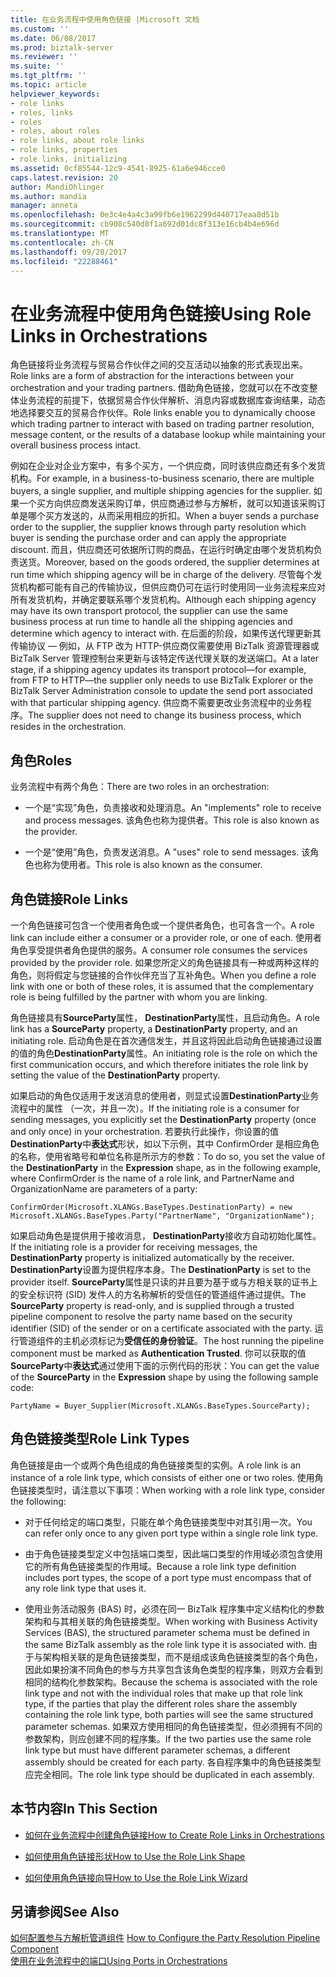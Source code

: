 ```yaml
---
title: 在业务流程中使用角色链接 |Microsoft 文档
ms.custom: ''
ms.date: 06/08/2017
ms.prod: biztalk-server
ms.reviewer: ''
ms.suite: ''
ms.tgt_pltfrm: ''
ms.topic: article
helpviewer_keywords:
- role links
- roles, links
- roles
- roles, about roles
- role links, about role links
- role links, properties
- role links, initializing
ms.assetid: 0cf85544-12c9-4541-8925-61a6e946cce0
caps.latest.revision: 20
author: MandiOhlinger
ms.author: mandia
manager: anneta
ms.openlocfilehash: 0e3c4e4a4c3a99fb6e1962299d440717eaa8d51b
ms.sourcegitcommit: cb908c540d8f1a692d01dc8f313e16cb4b4e696d
ms.translationtype: MT
ms.contentlocale: zh-CN
ms.lasthandoff: 09/20/2017
ms.locfileid: "22288461"
---
```

# <a name="using-role-links-in-orchestrations"></a><span data-ttu-id="3fd42-102">在业务流程中使用角色链接</span><span class="sxs-lookup"><span data-stu-id="3fd42-102">Using Role Links in Orchestrations</span></span>
<span data-ttu-id="3fd42-103">角色链接将业务流程与贸易合作伙伴之间的交互活动以抽象的形式表现出来。</span><span class="sxs-lookup"><span data-stu-id="3fd42-103">Role links are a form of abstraction for the interactions between your orchestration and your trading partners.</span></span> <span data-ttu-id="3fd42-104">借助角色链接，您就可以在不改变整体业务流程的前提下，依据贸易合作伙伴解析、消息内容或数据库查询结果，动态地选择要交互的贸易合作伙伴。</span><span class="sxs-lookup"><span data-stu-id="3fd42-104">Role links enable you to dynamically choose which trading partner to interact with based on trading partner resolution, message content, or the results of a database lookup while maintaining your overall business process intact.</span></span>  
  
 <span data-ttu-id="3fd42-105">例如在企业对企业方案中，有多个买方，一个供应商，同时该供应商还有多个发货机构。</span><span class="sxs-lookup"><span data-stu-id="3fd42-105">For example, in a business-to-business scenario, there are multiple buyers, a single supplier, and multiple shipping agencies for the supplier.</span></span> <span data-ttu-id="3fd42-106">如果一个买方向供应商发送采购订单，供应商通过参与方解析，就可以知道该采购订单是哪个买方发送的，从而采用相应的折扣。</span><span class="sxs-lookup"><span data-stu-id="3fd42-106">When a buyer sends a purchase order to the supplier, the supplier knows through party resolution which buyer is sending the purchase order and can apply the appropriate discount.</span></span> <span data-ttu-id="3fd42-107">而且，供应商还可依据所订购的商品，在运行时确定由哪个发货机构负责送货。</span><span class="sxs-lookup"><span data-stu-id="3fd42-107">Moreover, based on the goods ordered, the supplier determines at run time which shipping agency will be in charge of the delivery.</span></span> <span data-ttu-id="3fd42-108">尽管每个发货机构都可能有自己的传输协议，但供应商仍可在运行时使用同一业务流程来应对所有发货机构，并确定要联系哪个发货机构。</span><span class="sxs-lookup"><span data-stu-id="3fd42-108">Although each shipping agency may have its own transport protocol, the supplier can use the same business process at run time to handle all the shipping agencies and determine which agency to interact with.</span></span> <span data-ttu-id="3fd42-109">在后面的阶段，如果传送代理更新其传输协议 — 例如，从 FTP 改为 HTTP-供应商仅需要使用 BizTalk 资源管理器或 BizTalk Server 管理控制台来更新与该特定传送代理关联的发送端口。</span><span class="sxs-lookup"><span data-stu-id="3fd42-109">At a later stage, if a shipping agency updates its transport protocol—for example, from FTP to HTTP—the supplier only needs to use BizTalk Explorer or the BizTalk Server Administration console to update the send port associated with that particular shipping agency.</span></span> <span data-ttu-id="3fd42-110">供应商不需要更改业务流程中的业务程序。</span><span class="sxs-lookup"><span data-stu-id="3fd42-110">The supplier does not need to change its business process, which resides in the orchestration.</span></span>  
  
## <a name="roles"></a><span data-ttu-id="3fd42-111">角色</span><span class="sxs-lookup"><span data-stu-id="3fd42-111">Roles</span></span>  
 <span data-ttu-id="3fd42-112">业务流程中有两个角色：</span><span class="sxs-lookup"><span data-stu-id="3fd42-112">There are two roles in an orchestration:</span></span>  
  
-   <span data-ttu-id="3fd42-113">一个是“实现”角色，负责接收和处理消息。</span><span class="sxs-lookup"><span data-stu-id="3fd42-113">An "implements" role to receive and process messages.</span></span> <span data-ttu-id="3fd42-114">该角色也称为提供者。</span><span class="sxs-lookup"><span data-stu-id="3fd42-114">This role is also known as the provider.</span></span>  
  
-   <span data-ttu-id="3fd42-115">一个是“使用”角色，负责发送消息。</span><span class="sxs-lookup"><span data-stu-id="3fd42-115">A "uses" role to send messages.</span></span> <span data-ttu-id="3fd42-116">该角色也称为使用者。</span><span class="sxs-lookup"><span data-stu-id="3fd42-116">This role is also known as the consumer.</span></span>  
  
## <a name="role-links"></a><span data-ttu-id="3fd42-117">角色链接</span><span class="sxs-lookup"><span data-stu-id="3fd42-117">Role Links</span></span>  
 <span data-ttu-id="3fd42-118">一个角色链接可包含一个使用者角色或一个提供者角色，也可各含一个。</span><span class="sxs-lookup"><span data-stu-id="3fd42-118">A role link can include either a consumer or a provider role, or one of each.</span></span> <span data-ttu-id="3fd42-119">使用者角色享受提供者角色提供的服务。</span><span class="sxs-lookup"><span data-stu-id="3fd42-119">A consumer role consumes the services provided by the provider role.</span></span> <span data-ttu-id="3fd42-120">如果您所定义的角色链接具有一种或两种这样的角色，则将假定与您链接的合作伙伴充当了互补角色。</span><span class="sxs-lookup"><span data-stu-id="3fd42-120">When you define a role link with one or both of these roles, it is assumed that the complementary role is being fulfilled by the partner with whom you are linking.</span></span>  
  
 <span data-ttu-id="3fd42-121">角色链接具有**SourceParty**属性， **DestinationParty**属性，且启动角色。</span><span class="sxs-lookup"><span data-stu-id="3fd42-121">A role link has a **SourceParty** property, a **DestinationParty** property, and an initiating role.</span></span> <span data-ttu-id="3fd42-122">启动角色是在首次通信发生，并且这将因此启动角色链接通过设置的值的角色**DestinationParty**属性。</span><span class="sxs-lookup"><span data-stu-id="3fd42-122">An initiating role is the role on which the first communication occurs, and which therefore initiates the role link by setting the value of the **DestinationParty** property.</span></span>  
  
 <span data-ttu-id="3fd42-123">如果启动的角色仅适用于发送消息的使用者，则显式设置**DestinationParty**业务流程中的属性 （一次，并且一次）。</span><span class="sxs-lookup"><span data-stu-id="3fd42-123">If the initiating role is a consumer for sending messages, you explicitly set the **DestinationParty** property (once and only once) in your orchestration.</span></span> <span data-ttu-id="3fd42-124">若要执行此操作，你设置的值**DestinationParty**中**表达式**形状，如以下示例，其中 ConfirmOrder 是相应角色的名称，使用省略号和单位名称是所示方的参数：</span><span class="sxs-lookup"><span data-stu-id="3fd42-124">To do so, you set the value of the **DestinationParty** in the **Expression** shape, as in the following example, where ConfirmOrder is the name of a role link, and PartnerName and OrganizationName are parameters of a party:</span></span>  
  
```  
ConfirmOrder(Microsoft.XLANGs.BaseTypes.DestinationParty) = new Microsoft.XLANGs.BaseTypes.Party("PartnerName", "OrganizationName");  
```  
  
 <span data-ttu-id="3fd42-125">如果启动角色是提供用于接收消息， **DestinationParty**接收方自动初始化属性。</span><span class="sxs-lookup"><span data-stu-id="3fd42-125">If the initiating role is a provider for receiving messages, the **DestinationParty** property is initialized automatically by the receiver.</span></span> <span data-ttu-id="3fd42-126">**DestinationParty**设置为提供程序本身。</span><span class="sxs-lookup"><span data-stu-id="3fd42-126">The **DestinationParty** is set to the provider itself.</span></span> <span data-ttu-id="3fd42-127">**SourceParty**属性是只读的并且要为基于或与方相关联的证书上的安全标识符 (SID) 发件人的方名称解析的受信任的管道组件通过提供。</span><span class="sxs-lookup"><span data-stu-id="3fd42-127">The **SourceParty** property is read-only, and is supplied through a trusted pipeline component to resolve the party name based on the security identifier (SID) of the sender or on a certificate associated with the party.</span></span> <span data-ttu-id="3fd42-128">运行管道组件的主机必须标记为**受信任的身份验证**。</span><span class="sxs-lookup"><span data-stu-id="3fd42-128">The host running the pipeline component must be marked as **Authentication Trusted**.</span></span> <span data-ttu-id="3fd42-129">你可以获取的值**SourceParty**中**表达式**通过使用下面的示例代码的形状：</span><span class="sxs-lookup"><span data-stu-id="3fd42-129">You can get the value of the **SourceParty** in the **Expression** shape by using the following sample code:</span></span>  
  
 `PartyName = Buyer_Supplier(Microsoft.XLANGs.BaseTypes.SourceParty);`  
  
## <a name="role-link-types"></a><span data-ttu-id="3fd42-130">角色链接类型</span><span class="sxs-lookup"><span data-stu-id="3fd42-130">Role Link Types</span></span>  
 <span data-ttu-id="3fd42-131">角色链接是由一个或两个角色组成的角色链接类型的实例。</span><span class="sxs-lookup"><span data-stu-id="3fd42-131">A role link is an instance of a role link type, which consists of either one or two roles.</span></span> <span data-ttu-id="3fd42-132">使用角色链接类型时，请注意以下事项：</span><span class="sxs-lookup"><span data-stu-id="3fd42-132">When working with a role link type, consider the following:</span></span>  
  
-   <span data-ttu-id="3fd42-133">对于任何给定的端口类型，只能在单个角色链接类型中对其引用一次。</span><span class="sxs-lookup"><span data-stu-id="3fd42-133">You can refer only once to any given port type within a single role link type.</span></span>  
  
-   <span data-ttu-id="3fd42-134">由于角色链接类型定义中包括端口类型，因此端口类型的作用域必须包含使用它的所有角色链接类型的作用域。</span><span class="sxs-lookup"><span data-stu-id="3fd42-134">Because a role link type definition includes port types, the scope of a port type must encompass that of any role link type that uses it.</span></span>  
  
-   <span data-ttu-id="3fd42-135">使用业务活动服务 (BAS) 时，必须在同一 BizTalk 程序集中定义结构化的参数架构和与其相关联的角色链接类型。</span><span class="sxs-lookup"><span data-stu-id="3fd42-135">When working with Business Activity Services (BAS), the structured parameter schema must be defined in the same BizTalk assembly as the role link type it is associated with.</span></span> <span data-ttu-id="3fd42-136">由于与架构相关联的是角色链接类型，而不是组成该角色链接类型的各个角色，因此如果扮演不同角色的参与方共享包含该角色类型的程序集，则双方会看到相同的结构化参数架构。</span><span class="sxs-lookup"><span data-stu-id="3fd42-136">Because the schema is associated with the role link type and not with the individual roles that make up that role link type, if the parties that play the different roles share the assembly containing the role link type, both parties will see the same structured parameter schemas.</span></span> <span data-ttu-id="3fd42-137">如果双方使用相同的角色链接类型，但必须拥有不同的参数架构，则应创建不同的程序集。</span><span class="sxs-lookup"><span data-stu-id="3fd42-137">If the two parties use the same role link type but must have different parameter schemas, a different assembly should be created for each party.</span></span> <span data-ttu-id="3fd42-138">各自程序集中的角色链接类型应完全相同。</span><span class="sxs-lookup"><span data-stu-id="3fd42-138">The role link type should be duplicated in each assembly.</span></span>  
  
## <a name="in-this-section"></a><span data-ttu-id="3fd42-139">本节内容</span><span class="sxs-lookup"><span data-stu-id="3fd42-139">In This Section</span></span>  
  
-   [<span data-ttu-id="3fd42-140">如何在业务流程中创建角色链接</span><span class="sxs-lookup"><span data-stu-id="3fd42-140">How to Create Role Links in Orchestrations</span></span>](../core/how-to-create-role-links-in-orchestrations.md)  
  
-   [<span data-ttu-id="3fd42-141">如何使用角色链接形状</span><span class="sxs-lookup"><span data-stu-id="3fd42-141">How to Use the Role Link Shape</span></span>](../core/how-to-use-the-role-link-shape.md)  
  
-   [<span data-ttu-id="3fd42-142">如何使用角色链接向导</span><span class="sxs-lookup"><span data-stu-id="3fd42-142">How to Use the Role Link Wizard</span></span>](../core/how-to-use-the-role-link-wizard.md)  
  
## <a name="see-also"></a><span data-ttu-id="3fd42-143">另请参阅</span><span class="sxs-lookup"><span data-stu-id="3fd42-143">See Also</span></span>  
 <span data-ttu-id="3fd42-144">[如何配置参与方解析管道组件](../core/how-to-configure-the-party-resolution-pipeline-component.md) </span><span class="sxs-lookup"><span data-stu-id="3fd42-144">[How to Configure the Party Resolution Pipeline Component](../core/how-to-configure-the-party-resolution-pipeline-component.md) </span></span>  
 [<span data-ttu-id="3fd42-145">使用在业务流程中的端口</span><span class="sxs-lookup"><span data-stu-id="3fd42-145">Using Ports in Orchestrations</span></span>](../core/using-ports-in-orchestrations.md)